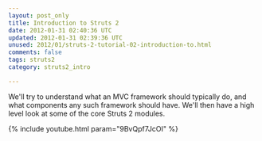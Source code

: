 ```yaml
---           
layout: post_only
title: Introduction to Struts 2
date: 2012-01-31 02:40:36 UTC
updated: 2012-01-31 02:39:36 UTC
unused: 2012/01/struts-2-tutorial-02-introduction-to.html
comments: false
tags: struts2
category: struts2_intro

---
```


We'll try to understand what an MVC framework should typically do, and what components any such framework should have. We'll then have a high level look at some of the core Struts 2 modules.

{% include youtube.html param="9BvQpf7JcOI" %}